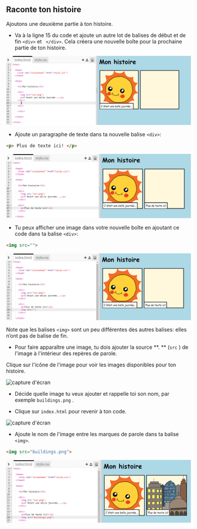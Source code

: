 ## Raconte ton histoire

Ajoutons une deuxième partie à ton histoire.

+ Va à la ligne 15 du code et ajoute un autre lot de balises de début et de fin `<div>` et ` </div>`. Cela créera une nouvelle boîte pour la prochaine partie de ton histoire.

![capture d'écran](images/story-div.png)

+ Ajoute un paragraphe de texte dans ta nouvelle balise `<div>`:

```html
<p> Plus de texte ici! </p>
```

![capture d’écran](images/story-paragraph.png)

+ Tu peux afficher une image dans votre nouvelle boîte en ajoutant ce code dans ta balise `<div>`:

```html
<img src="">
```

![capture d'écran](images/story-img-tag.png)

Note que les balises `<img>` sont un peu différentes des autres balises: elles n’ont pas de balise de fin.

+ Pour faire apparaître une image, tu dois ajouter la source **. ** (` src ` ) de l'image à l'intérieur des repères de parole.

Clique sur l'icône de l'image pour voir les images disponibles pour ton histoire.

![capture d'écran](images/story-see-images.png)

+ Décide quelle image tu veux ajouter et rappelle toi son nom, par exemple ` buildings.png ` .

+ Clique sur ` index.html ` pour revenir à ton code.

![capture d'écran](images/story-image-name.png)

+ Ajoute le nom de l'image entre les marques de parole dans ta balise `<img>`.

```html
<img src="buildings.png">
```

![capture d'écran](images/story-image-name-add.png)